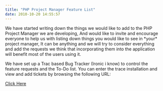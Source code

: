 ```yaml
---
title: "PHP Project Manager Feature List"
date: 2010-10-20 14:55:57
---
```


<!-- p.p1 {margin: 0.0px 0.0px 0.0px 0.0px; font: 14.0px Helvetica} p.p2 {margin: 0.0px 0.0px 0.0px 0.0px; font: 14.0px Helvetica; min-height: 17.0px} -->We have started writing down the things we would like to add to the PHP Project Manager we are developing, And would like to invite and encourage everyone to help us with listing down things you would like to see in *your* project manager, It can be anything and we will try to consider everything and add the requests we think that incorporating them into the application will benefit most of the users using it.

<!--more-->

We have set up a Trac based Bug Tracker (Ironic i know) to control the feature requests and the To-Do list. You can enter the trace installation and view and add tickets by browsing the following URL:

<a href="http://ec2-184-73-237-100.compute-1.amazonaws.com/tracker/" target="_blank">Click Here</a>
